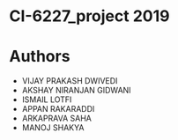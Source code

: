 # CI-6227_project 2019

# Authors
 - VIJAY PRAKASH DWIVEDI
 - AKSHAY NIRANJAN GIDWANI
 - ISMAIL LOTFI
 - APPAN RAKARADDI
 - ARKAPRAVA SAHA
 - MANOJ SHAKYA
 
